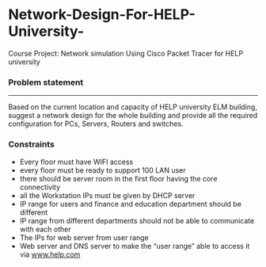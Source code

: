 # Network-Design-For-HELP-University-
Course Project: Network simulation Using Cisco Packet Tracer for HELP university 


### Problem statement
------- 
Based on the current location and capacity of HELP university ELM building, suggest a network design for the whole building and provide all the required configuration for PCs, Servers, Routers and switches.




### Constraints

-	Every floor must have WIFI access
-	every floor must be ready to support 100 LAN user 
-	there should be server room in the first floor having the core connectivity 
-	all the Workstation IPs must be given by DHCP server 
-	IP range for users and finance and education department should be different 
-	IP range from different departments should not be able to communicate with each other 
-	The IPs for web server from user range 
-	Web server and DNS server to make the “user range” able to access it via www.help.com
